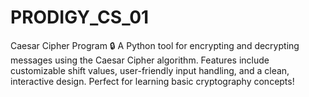 # PRODIGY_CS_01
Caesar Cipher Program 🔒 A Python tool for encrypting and decrypting messages using the Caesar Cipher algorithm. Features include customizable shift values, user-friendly input handling, and a clean, interactive design. Perfect for learning basic cryptography concepts!

